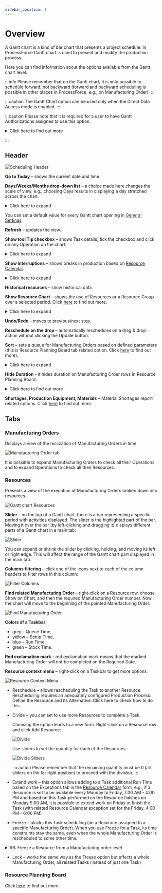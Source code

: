 ```yaml
---
sidebar_position: 1
---
```


# Overview

A Gantt chart is a kind of bar chart that presents a project schedule. In ProcessForce Gantt chart is used to present and modify the production process.

Here you can find information about the options available from the Gantt chart level.

:::info
    Please remember that on the Gantt chart, it is only possible to schedule forward, not backward (forward and backward scheduling is possible in other places in ProcessForce, e.g., on Manufacturing Order).
:::

:::caution
    The Gantt Chart option can be used only when the Direct Data Access mode is enabled.
:::

:::caution
    Please note that it is required for a user to have Gantt Authorizations assigned to use this option.
    <details>
    <summary>Click here to find out more</summary>
    <div>
    ![Gantt Chart Authorization](./media/overview/gantt-chart-authorization.webp)
     </div>
</details>

:::

## Header

![Scheduling Header](./media/overview/scheduling-header.webp)

**Go to Today** – shows the current date and time.

**Days/Weeks/Months drop-down list** – a choice made here changes the scale of view, e.g., choosing Days results in displaying a day stretched across the chart.
<details>
    <summary>Click here to expand</summary>
    <div>
    This option allows you to change the view ratio. There are three templates:

    **Template 1:**
    | Date - Beginning of the week | 21.03.22 | | | | | | | 28.03.22 | | | | | | |
    | --- | --- | --- | --- | --- | --- | --- | --- | --- | --- | --- | --- | --- | --- | --- |
    | Day Names | Monday | Tuesday | Wednesday | Thursday | Friday | Saturday | Sunday | Monday | Tuesday | Wednesday | Thursday | Friday | Saturday | Sunday |
    
    ![Template 01](./media/overview/template-01.png)

    **Template 2:**
    | Date - Beginning of the week | 21.03.22 | | | | | | | 28.03.22 | | | | | | |
    | --- | --- | --- | --- | --- | --- | --- | --- | --- | --- | --- | --- | --- | --- | --- |
    | Day Number | 21 | 22| 23 | 24 | 25 | 26 | 27 | 28 | 29 | 30 | 31 | 1 | 2 | 3 |

    ![Template 02](./media/overview/template-02.png)
    
    **Template 3:**
    | Date - Each Day | 21.03.22 | | | | | | | | | | | | | | | | | | | | | | | | 22.03.22 | | | | | | | | | | | | | | | | | | | | | | | | 
    | --- | --- | --- | --- | --- | --- | --- | --- | --- | --- | --- | --- | --- | --- | --- | --- | --- | --- | --- | --- | --- | --- | --- | --- | --- | --- | --- | --- | --- | --- | --- | --- | --- | --- | --- | --- | --- | --- | --- | --- | --- | --- | --- | --- | --- | --- | --- | --- | --- |
    | Hours | 0 | 1 | 2 | 3 | 4 | 5 | 6 | 7 | 8 | 9 | 10 | 11 | 12 | 13 | 14 | 15 | 16 | 17 | 18 | 19 | 20 | 21 | 22 | 23 | 0 | 1 | 2 | 3 | 4 | 5 | 6 | 7 | 8 | 9 | 10 | 11 | 12 | 13 | 14 | 15 | 16 | 17 | 18 | 19 | 20 | 21 | 22 | 23 |

    ![Template 03](./media/overview/template-03.png)

    The above templates can be switched based on the user's user adjustment in the Day/Week/Month option or manually by extending or cutting the scroll bar.

    **By Day/Week/Month Option**:
    ![Day Week and Month](./media/overview/day-week-month.png)

    **By Manually**:
    ![Manually](./media/overview/manually.png)
    </div>
</details>

You can set a default value for every Gantt chart opening in [General Settings](/docs/processforce/user-guide/system-initialzation/general-settings/general-tab/).

**Refresh** – updates the view.

**Show tool Tip checkbox** – shows Task details; tick the checkbox and click on any Operation on the chart.
<details>
    <summary>Click here to expand</summary>
    <div>
    ![Gantt Tool Tip Checkbox](./media/overview/gantt-tool-tip.png)
    </div>
</details>

**Show Interruptions** – shows breaks in production based on [Resource Calendar](/docs/processforce/user-guide/scheduling/resource-calendar/).
<details>
    <summary>Click here to expand</summary>
    <div>
    ![Show Interruptions](./media/overview/show-interruptions.jpg)
    </div>
</details>

**Historical resources** – show historical data.

**Show Resource Chart** – shows the use of Resources or a Resource Group over a selected period. Click [here](/docs/processforce/user-guide/scheduling/gantt-chart/show-resources-chart/) to find out more.
<details>
    <summary>Click here to expand</summary>
    <div>
    ![Show Resource Chart](./media/overview/Sort.jpg)
    </div>
</details>

**Undo/Redo** – moves to previous/next step.

**Reschedule on the drop** – automatically reschedules on a drag & drop action without clicking the Update button.

**Sort** – sets a queue for Manufacturing Orders based on defined parameters (this is Resource Planning Board tab related option. Click [here](/docs/processforce/user-guide/scheduling/gantt-chart/resource-planning-board/) to find out more).
<details>
    <summary>Click here to expand</summary>
    <div>
    ![Sort](./media/overview/Sort.jpg)
    </div>
</details>

**Hide Duration** – it hides duration on Manufacturing Order rows in Resource Planning Board.
<details>
    <summary>Click here to find out more</summary>
    <div>
    ![Hide Duration](./media/overview/hide-duration.png)
    </div>
</details>

**Shortages, Production Equipment, Materials** – Material Shortages report related options. Click [here](/docs/processforce/user-guide/scheduling/gantt-chart/material-shortage/) to find out more.

## Tabs

### Manufacturing Orders

Displays a view of the realization of Manufacturing Orders in time.

![Manufacturing Order tab](./media/overview/manufacturing-order-tab.webp)

It is possible to expand Manufacturing Orders to check all their Operations and to expand Operations to check all their Resources.

### Resources

Presents a view of the execution of Manufacturing Orders broken down into resources.

![Gantt chart Resources](./media/overview/gantt-chart-resources.webp)

**Slider** – on the top of a Gantt chart, there is a bar representing a specific period with activities displayed. The slider is the highlighted part of the bar. Moving it over the bar (by left-clicking and dragging it) displays different parts of a Gantt chart in a main tab:

![Slider](./media/overview/slider.webp)

You can expand or shrink the slider by clicking, holding, and moving its left or right edge. This will affect the range of the Gantt chart part displayed in the main tab.

**Columns filtering** – click one of the icons next to each of the column headers to filter rows in this column:

![Filter Columns](./media/overview/filter-columns.webp)

**Find related Manufacturing Order** – right-click on a Resource row, choose Show on Chart, and then the required Manufacturing Order number. Now the chart will move to the beginning of the pointed Manufacturing Order.

![Find Manufacturing Order](./media/overview/find-manufacturing-order.webp)

**Colors of a Taskbar**:

- grey – Queue Time,
- yellow – Setup Time,
- blue – Run Time,
- green – Stock Time.

**Red exclamation mark** – red exclamation mark means that the marked Manufacturing Order will not be completed on the Required Date.

**Resource context menu** – right-click on a Taskbar to get more options:

![Resource Context Menu](./media/overview/resource-context-menu-2.webp)

- Reschedule – allows rescheduling the Task to another Resource. Rescheduling requires an adequately configured Production Process. Define the Resource and its Alternative. Click here to check how to do this.

- Divide – you can set to use more Resources to complete a Task.

    Choosing the option leads to a new form. Right-click on a Resource row and click Add Resource:

    ![Divide](./media/overview/divide-add-resource.webp)

    Use sliders to set the quantity for each of the Resources:

    ![Divide Sliders](./media/overview/divide-sliders.webp)

    :::caution
        Please remember that the remaining quantity must be 0 (all sliders on the far right position) to proceed with the division.
    :::

- Extend work – this option allows adding to a Task additional Run Time based on the Exceptions tab in the [Resource Calendar](/docs/processforce/user-guide/scheduling/resource-calendar/) form, e.g., if a Resource is set to be available every Monday to Friday, 7:00 AM - 4:00 PM and based on this Task performed on the Resource finishes on Monday 9:00 AM, it is possible to extend work on Friday to finish the Task (with related Resource Calendar exception set for the Friday, 4:00 PM - 6:00 PM)

- Freeze – blocks this Task scheduling (on a Resource assigned to a specific Manufacturing Order). When you use Freeze for a Task, its time constraints stay the same, even when the whole Manufacturing Order is rescheduled to some other time.

<details>
<summary>R6: Freeze a Resource from a Manufacturing order level</summary>
<div>
:::info
Since ProcessForce 10.0 R6 version, it is possible to freeze a specific Resource from the Manufacturing Order level
:::

:::info Path
Production → Manufacturing Order → Manufacturing Order
:::

![Manufacturing Order](./media/overview/manufacturing-order-freeze.png)
</div>
</details>

- Lock – works the same way as the Freeze option but affects a whole Manufacturing Order, all related Tasks (instead of just one Task)

### Resource Planning Board

Click [here](/docs/processforce/user-guide/scheduling/gantt-chart/resource-planning-board/) to find out more.
